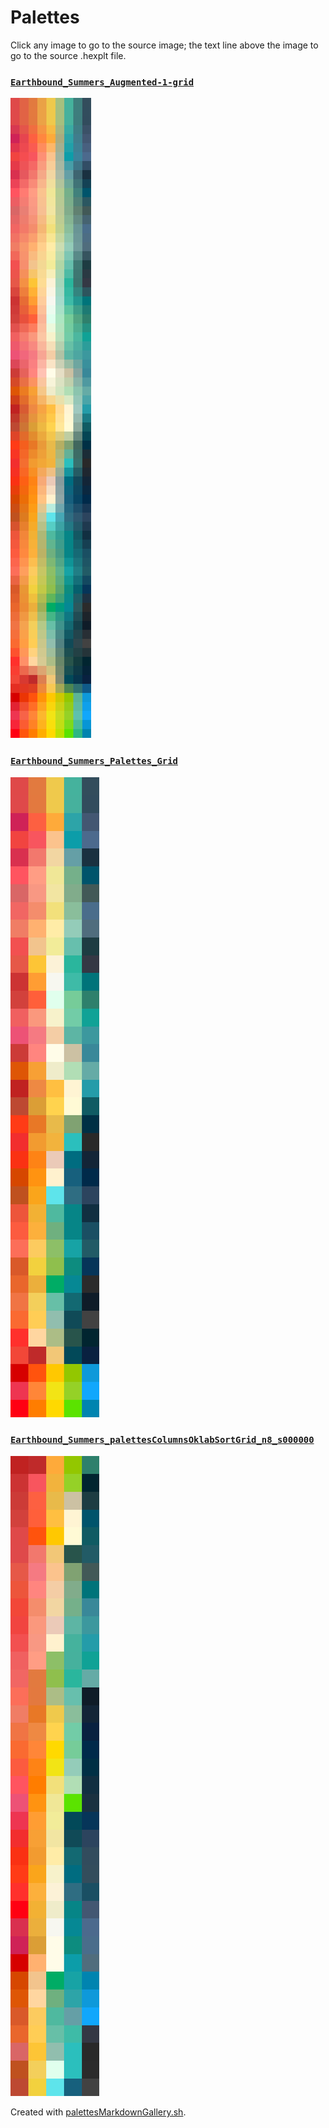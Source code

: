 # Palettes

Click any image to go to the source image; the text line above the image to go to the source .hexplt file.

### [`Earthbound_Summers_Augmented-1-grid`](Earthbound_Summers_Augmented-1-grid.hexplt)

[ ![Earthbound_Summers_Augmented-1-grid.png](Earthbound_Summers_Augmented-1-grid.png) ](Earthbound_Summers_Augmented-1-grid.png)

### [`Earthbound_Summers_Palettes_Grid`](Earthbound_Summers_Palettes_Grid.hexplt)

[ ![Earthbound_Summers_Palettes_Grid.png](Earthbound_Summers_Palettes_Grid.png) ](Earthbound_Summers_Palettes_Grid.png)

### [`Earthbound_Summers_palettesColumnsOklabSortGrid_n8_s000000`](Earthbound_Summers_palettesColumnsOklabSortGrid_n8_s000000.hexplt)

[ ![Earthbound_Summers_palettesColumnsOklabSortGrid_n8_s000000.png](Earthbound_Summers_palettesColumnsOklabSortGrid_n8_s000000.png) ](Earthbound_Summers_palettesColumnsOklabSortGrid_n8_s000000.png)

Created with [palettesMarkdownGallery.sh](https://github.com/earthbound19/_ebDev/blob/master/scripts/imgAndVideo/palettesMarkdownGallery.sh).